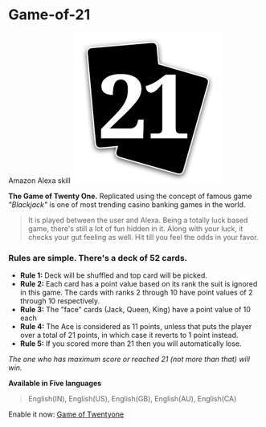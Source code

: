# Game-of-21
Amazon Alexa skill
![image](21_2.png)

 **The Game of Twenty One.** Replicated using the concept of famous game *"Blackjack"* is one of most trending casino banking games in the world.

>It is played between the user and Alexa. Being a totally luck based game, there's still a lot of fun hidden in it. Along with your luck, it checks your gut feeling as well. Hit till you feel the odds in your favor.

### Rules are simple. There's a deck of 52 cards.

- **Rule 1:** Deck will be shuffled and top card will be picked.
- **Rule 2:** Each card has a point value based on its rank the suit is ignored in this game.
              The cards with ranks 2 through 10 have point values of 2 through 10 respectively.
- **Rule 3:** The "face" cards (Jack, Queen, King) have a point value of 10 each
- **Rule 4:** The Ace is considered as 11 points, unless that puts the player over a total of 21 points, 
              in which case it reverts to 1 point instead.
- **Rule 5:** If you scored more than 21 then you will automatically lose.

*The one who has maximum score or reached 21 (not more than that) will win.*
 
 **Available in Five languages** 
 > English(IN), English(US), English(GB), English(AU), English(CA)

Enable it now: [Game of Twentyone](https://www.amazon.com/DUCS-Game-of-Twenty-One/dp/B07GYN414M/ref=sr_1_1?s=digital-skills&ie=UTF8&qid=1539615773&sr=1-1&keywords=game+of+twenty+one)
